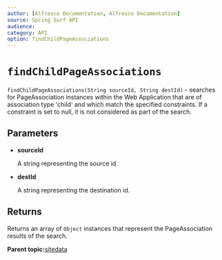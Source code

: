 ```yaml
---
author: [Alfresco Documentation, Alfresco Documentation]
source: Spring Surf API
audience: 
category: API
option: findChildPageAssociations
---
```


# `findChildPageAssociations`

`findChildPageAssociations(String sourceId, String destId)` - searches for PageAssociation instances within the Web Application that are of association type 'child' and which match the specified constraints. If a constraint is set to null, it is not considered as part of the search.

## Parameters

-   **sourceId**

    A string representing the source id.

-   **destId**

    A string representing the destination id.


## Returns

Returns an array of `Object` instances that represent the PageAssociation results of the search.

**Parent topic:**[sitedata](../references/APISurf-sitedata.md)

